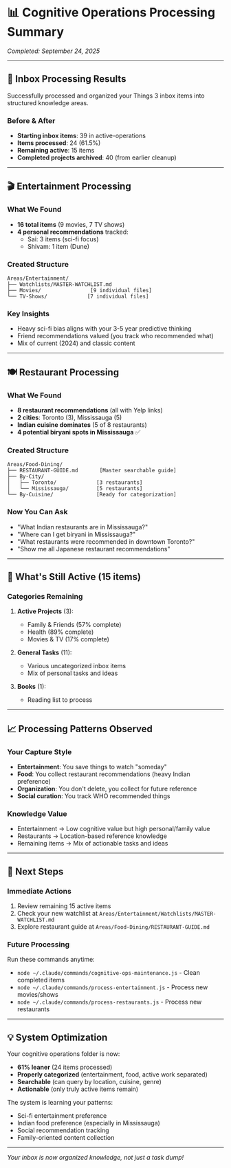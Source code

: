 # 📊 Cognitive Operations Processing Summary
*Completed: September 24, 2025*

---

## 🎯 Inbox Processing Results

Successfully processed and organized your Things 3 inbox items into structured knowledge areas.

### Before & After
- **Starting inbox items**: 39 in active-operations
- **Items processed**: 24 (61.5%)
- **Remaining active**: 15 items
- **Completed projects archived**: 40 (from earlier cleanup)

---

## 🎬 Entertainment Processing

### What We Found
- **16 total items** (9 movies, 7 TV shows)
- **4 personal recommendations** tracked:
  - Sai: 3 items (sci-fi focus)
  - Shivam: 1 item (Dune)

### Created Structure
```
Areas/Entertainment/
├── Watchlists/MASTER-WATCHLIST.md
├── Movies/                [9 individual files]
└── TV-Shows/             [7 individual files]
```

### Key Insights
- Heavy sci-fi bias aligns with your 3-5 year predictive thinking
- Friend recommendations valued (you track who recommended what)
- Mix of current (2024) and classic content

---

## 🍽️ Restaurant Processing

### What We Found
- **8 restaurant recommendations** (all with Yelp links)
- **2 cities**: Toronto (3), Mississauga (5)
- **Indian cuisine dominates** (5 of 8 restaurants)
- **4 potential biryani spots in Mississauga** ✅

### Created Structure
```
Areas/Food-Dining/
├── RESTAURANT-GUIDE.md       [Master searchable guide]
├── By-City/
│   ├── Toronto/             [3 restaurants]
│   └── Mississauga/         [5 restaurants]
└── By-Cuisine/              [Ready for categorization]
```

### Now You Can Ask
- "What Indian restaurants are in Mississauga?"
- "Where can I get biryani in Mississauga?"
- "What restaurants were recommended in downtown Toronto?"
- "Show me all Japanese restaurant recommendations"

---

## 🧹 What's Still Active (15 items)

### Categories Remaining
1. **Active Projects** (3):
   - Family & Friends (57% complete)
   - Health (89% complete)
   - Movies & TV (17% complete)

2. **General Tasks** (11):
   - Various uncategorized inbox items
   - Mix of personal tasks and ideas

3. **Books** (1):
   - Reading list to process

---

## 📈 Processing Patterns Observed

### Your Capture Style
- **Entertainment**: You save things to watch "someday"
- **Food**: You collect restaurant recommendations (heavy Indian preference)
- **Organization**: You don't delete, you collect for future reference
- **Social curation**: You track WHO recommended things

### Knowledge Value
- Entertainment → Low cognitive value but high personal/family value
- Restaurants → Location-based reference knowledge
- Remaining items → Mix of actionable tasks and ideas

---

## 🚀 Next Steps

### Immediate Actions
1. Review remaining 15 active items
2. Check your new watchlist at `Areas/Entertainment/Watchlists/MASTER-WATCHLIST.md`
3. Explore restaurant guide at `Areas/Food-Dining/RESTAURANT-GUIDE.md`

### Future Processing
Run these commands anytime:
- `node ~/.claude/commands/cognitive-ops-maintenance.js` - Clean completed items
- `node ~/.claude/commands/process-entertainment.js` - Process new movies/shows
- `node ~/.claude/commands/process-restaurants.js` - Process new restaurants

---

## 💡 System Optimization

Your cognitive operations folder is now:
- **61% leaner** (24 items processed)
- **Properly categorized** (entertainment, food, active work separated)
- **Searchable** (can query by location, cuisine, genre)
- **Actionable** (only truly active items remain)

The system is learning your patterns:
- Sci-fi entertainment preference
- Indian food preference (especially in Mississauga)
- Social recommendation tracking
- Family-oriented content collection

---

*Your inbox is now organized knowledge, not just a task dump!*